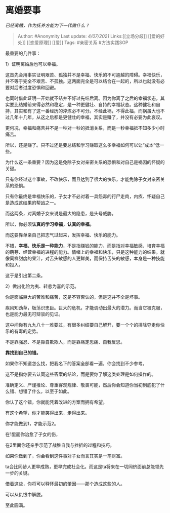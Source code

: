 # 离婚要事
*已经离婚，作为抚养方能为下一代做什么？*

> Author: #Anonymity
> Last update: *4/07/2021*
> Links:[[立场分歧]] [[爱的好处]] [[恋爱原理]] [[爱]]
> Tags: #亲密关系 #方法实践SOP

最重要的几件事：

1）证明离婚后也可以幸福。

这首先会用事实证明艰苦、孤独并不是幸福、快乐的不可逾越的障碍。幸福快乐，并不等于完全不艰苦、不孤独。这两面完全是可以结合在一起的，所以也就没有必要对后者过度恐惧和回避。

也同时借此证明一开始就不结并不好过先结后离。因为你离了之后的幸福状态，其实要比结婚前来得必然和稳定，是一种更健壮、自持的幸福状态。这种健壮和自持，其实和有了这一番经历的淬炼必不可分。不经此祸，不得此福，而祸虽大也不过几年十几年，从这之后都是更健壮的幸福，其实是赚了，并没有必要为此哀叹。

更何况，幸福和痛苦并不是一秒对一秒的抵消关系，而是一秒幸福抵不知多少小时痛苦。

所以，还是赚了。只不过还是要总结和学习赚取这么多幸福如何可以让“成本”低一些。

为什么这一条重要？因为这是免除子女对亲密关系的恐惧和对自己是祸因的怀疑的关键。

只有你经过这个事故，不改快乐，而且达到了很大的快乐，才能免除子女对亲密关系的恐惧。

只有你最终是幸福快乐的，子女才不必对着一具怨毒的行尸走肉，内疚、怀疑自己是造成这结果的帮凶之一。

而这两条，对离婚子女来说是最大的隐患，是头号威胁。

所以，你必须**认真的学习幸福，认真的幸福。**

而这要靠单亲自己把志气过起来，发挥幸福、快乐的能力。

不错，**幸福、快乐是一种能力**，不是指赚钱的能力，而是指对幸福敏感、培育幸福的萌芽、经营幸福的进程的能力。情绪上的幸福和快乐，只是这种能力的结果。就像同样甜度的果汁，对舌头敏感的人更鲜美，而保持舌头的敏感，本身是一种技能和投入。

这于是引出第二条。

2）做出化险为夷、转悲为喜的示范。

你是面临巨大的苦难和痛苦，这是不容否认的，但是这并不全是坏事。

疾风知劲草，板荡识忠臣。巨大的危机，才能调动出最大的潜力。而当它被克服，也是能力最无可辩驳的见证。

这中间你有九九八十一难要过，有很多纠结要自己解开，要一个个的排除夺走你快乐的有毒的定势。

不是靠强忍、不是靠自欺欺人，而是靠痛定思痛、自我反思。

**靠找到自己的错。**

如果你不知道怎么找，把我名下的答案全部看一遍，你会找到不少参考。

这不是指你要去认同这些答案的结论，而是要你了解这类处理是如何操作的。

准确定义、严谨推论、尊重客观规律、敬畏可能，然后你会知道你当初到底犯了什么错、想错了什么，以至于如此。

你认了这个错，你就能凭着改进的方案而拥有希望。

有这个希望，你才能笑得出来，走得出来。

你才能做到1，才能示范2。

在1里面你治愈了子女的伤，

在2里面你还亲手示范了战胜自我与挫折的过程和技巧。

如果你做到了，你会看到这件事对子女而言其实是一笔财富。

ta会比同龄人更早成熟，更早完成社会化。而这是ta将来在一切同侪面前总能领先一步的关键。

借着这些，你将可以释怀最初的肇因——那个造成这些的人。

可以从仇恨中解脱。

至此圆满。
